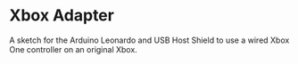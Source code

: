 # Xbox Adapter

A sketch for the Arduino Leonardo and USB Host Shield to use a wired Xbox One controller on an original Xbox.

<!--

## Getting started

Install an `Arduino AVR Boards with LUFA` board type to your Arduino IDE after adding this additional board manager URL in preferences. 

https://raw.githubusercontent.com/jim-hunt/xbox-adapter/develop/arduino-board-manager/package_arduino-leonardo-lufa_index.json

Install the 'USB Host Shield Library 2.0' using the IDE libary manager.

Download or clone this repository onto your computer and open `XboxAdaper.ino` in the IDE.

Select the `Arduino Leonardo with LUFA` board before verifying that the sketch compiles without errors.

Warning: Because this sketch uses the USB port on the Leonardo to connect to the Xbox, after you've uploaded this sketch the first time you'll have to quickly press the reset button twice when the IDE finishes compiling and is ready to upload. 

Upload any sketch with the regular `Arduino Leonardo` board type to return to normal uploading.

//-->